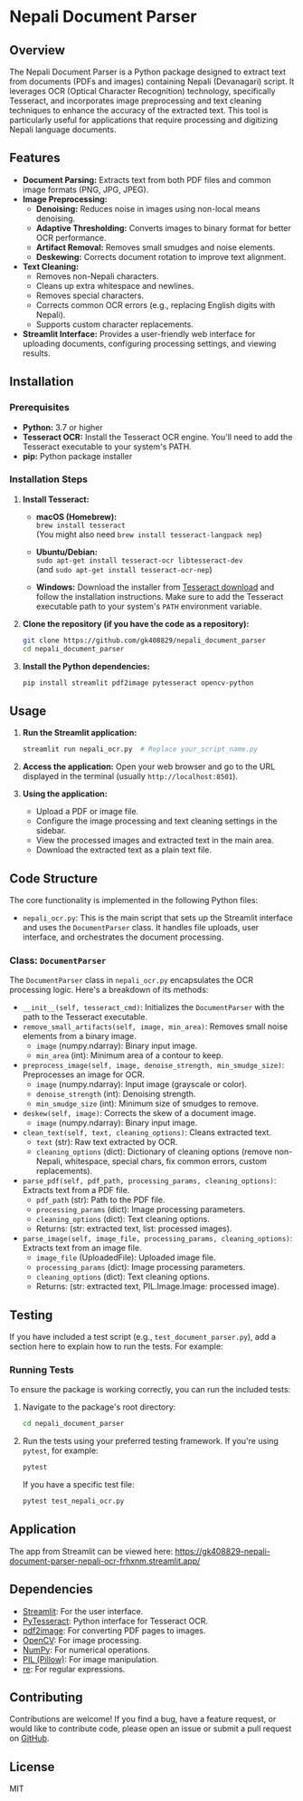 # Nepali Document Parser

## Overview

The Nepali Document Parser is a Python package designed to extract text from documents (PDFs and images) containing Nepali (Devanagari) script. It leverages OCR (Optical Character Recognition) technology, specifically Tesseract, and incorporates image preprocessing and text cleaning techniques to enhance the accuracy of the extracted text. This tool is particularly useful for applications that require processing and digitizing Nepali language documents.

## Features

* **Document Parsing:** Extracts text from both PDF files and common image formats (PNG, JPG, JPEG).
* **Image Preprocessing:**
    * **Denoising:** Reduces noise in images using non-local means denoising.
    * **Adaptive Thresholding:** Converts images to binary format for better OCR performance.
    * **Artifact Removal:** Removes small smudges and noise elements.
    * **Deskewing:** Corrects document rotation to improve text alignment.
* **Text Cleaning:**
    * Removes non-Nepali characters.
    * Cleans up extra whitespace and newlines.
    * Removes special characters.
    * Corrects common OCR errors (e.g., replacing English digits with Nepali).
    * Supports custom character replacements.
* **Streamlit Interface:** Provides a user-friendly web interface for uploading documents, configuring processing settings, and viewing results.

## Installation

### Prerequisites

* **Python:** 3.7 or higher
* **Tesseract OCR:** Install the Tesseract OCR engine.  You'll need to add the Tesseract executable to your system's PATH.
* **pip:** Python package installer

### Installation Steps

1.  **Install Tesseract:**  
    * **macOS (Homebrew):**  
        `brew install tesseract`  
        (You might also need `brew install tesseract-langpack nep`)
    
    * **Ubuntu/Debian:**   
    `sudo apt-get install tesseract-ocr libtesseract-dev`  
    (and `sudo apt-get install tesseract-ocr-nep`)
    * **Windows:** Download the installer from [Tesseract download](https://github.com/UB-Mannheim/tesseract/wiki) and follow the installation instructions.  Make sure to add the Tesseract executable path to your system's `PATH` environment variable.

2.  **Clone the repository (if you have the code as a repository):**
    ```bash
    git clone https://github.com/gk408829/nepali_document_parser
    cd nepali_document_parser
    ```

3.  **Install the Python dependencies:**
    ```bash
    pip install streamlit pdf2image pytesseract opencv-python
    ```

## Usage

1.  **Run the Streamlit application:**
    ```bash
    streamlit run nepali_ocr.py  # Replace your_script_name.py
    ```

2.  **Access the application:** Open your web browser and go to the URL displayed in the terminal (usually `http://localhost:8501`).

3.  **Using the application:**
    * Upload a PDF or image file.
    * Configure the image processing and text cleaning settings in the sidebar.
    * View the processed images and extracted text in the main area.
    * Download the extracted text as a plain text file.

## Code Structure

The core functionality is implemented in the following Python files:

* `nepali_ocr.py`: This is the main script that sets up the Streamlit interface and uses the `DocumentParser` class.  It handles file uploads, user interface, and orchestrates the document processing.

### Class: `DocumentParser`

The `DocumentParser` class in `nepali_ocr.py` encapsulates the OCR processing logic.  Here's a breakdown of its methods:

* `__init__(self, tesseract_cmd)`: Initializes the `DocumentParser` with the path to the Tesseract executable.
* `remove_small_artifacts(self, image, min_area)`: Removes small noise elements from a binary image.
    * `image` (numpy.ndarray):  Binary input image.
    * `min_area` (int): Minimum area of a contour to keep.
* `preprocess_image(self, image, denoise_strength, min_smudge_size)`:  Preprocesses an image for OCR.
    * `image` (numpy.ndarray): Input image (grayscale or color).
    * `denoise_strength` (int): Denoising strength.
    * `min_smudge_size` (int): Minimum size of smudges to remove.
* `deskew(self, image)`: Corrects the skew of a document image.
    * `image` (numpy.ndarray): Binary input image.
* `clean_text(self, text, cleaning_options)`: Cleans extracted text.
    * `text` (str):  Raw text extracted by OCR.
    * `cleaning_options` (dict):  Dictionary of cleaning options (remove non-Nepali, whitespace, special chars, fix common errors, custom replacements).
* `parse_pdf(self, pdf_path, processing_params, cleaning_options)`: Extracts text from a PDF file.
    * `pdf_path` (str): Path to the PDF file.
    * `processing_params` (dict): Image processing parameters.
    * `cleaning_options` (dict): Text cleaning options.
    * Returns: (str: extracted text, list: processed images).
* `parse_image(self, image_file, processing_params, cleaning_options)`: Extracts text from an image file.
    * `image_file` (UploadedFile):  Uploaded image file.
    * `processing_params` (dict): Image processing parameters.
    * `cleaning_options` (dict): Text cleaning options.
    * Returns: (str: extracted text,  PIL.Image.Image: processed image).

## Testing

If you have included a test script (e.g., `test_document_parser.py`), add a section here to explain how to run the tests.  For example:

### Running Tests

To ensure the package is working correctly, you can run the included tests:

1.  Navigate to the package's root directory:

    ```bash
    cd nepali_document_parser
    ```

2.  Run the tests using your preferred testing framework. If you're using `pytest`, for example:

    ```bash
    pytest
    ```

    If you have a specific test file:
    ```bash
    pytest test_nepali_ocr.py
    ```

## Application

The app from Streamlit can be viewed here:
https://gk408829-nepali-document-parser-nepali-ocr-frhxnm.streamlit.app/

## Dependencies

* [Streamlit](https://streamlit.io/): For the user interface.
* [PyTesseract](https://github.com/madmaze/pytesseract): Python interface for Tesseract OCR.
* [pdf2image](https://github.com/Belval/pdf2image): For converting PDF pages to images.
* [OpenCV](https://opencv.org/): For image processing.
* [NumPy](https://numpy.org/): For numerical operations.
* [PIL (Pillow)](https://pillow.readthedocs.io/): For image manipulation.
* [re](https://docs.python.org/3/library/re.html): For regular expressions.

## Contributing

Contributions are welcome!  If you find a bug, have a feature request, or would like to contribute code, please open an issue or submit a pull request on [GitHub](your_repository_url).

## License

MIT

